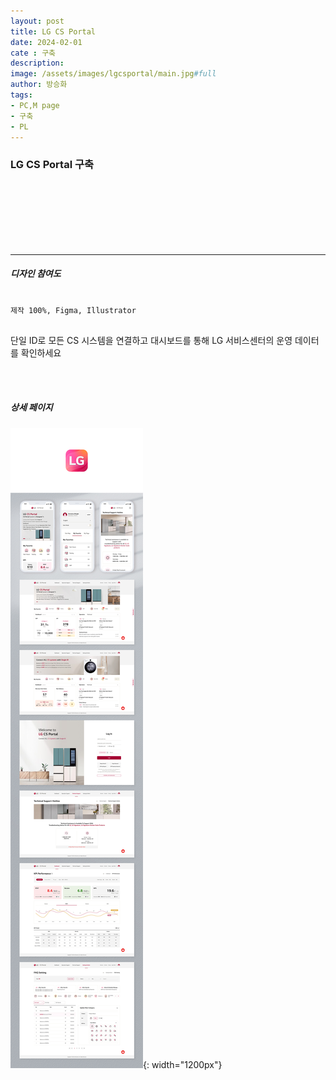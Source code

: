 ```yaml
---
layout: post
title: LG CS Portal
date: 2024-02-01
cate : 구축
description:
image: /assets/images/lgcsportal/main.jpg#full
author: 방승화
tags:
- PC,M page
- 구축
- PL
---
```


<h3>LG CS Portal 구축</h3>
<br><br><br><br><br><br>
<hr>

##### 디자인 참여도
<pre>
<code>
제작 100%, Figma, Illustrator
</code>
</pre>

<p>
단일 ID로 모든 CS 시스템을 연결하고 대시보드를 통해 LG 서비스센터의 운영 데이터를 확인하세요
</p>

<br>
<br>

##### 상세 페이지
![pc_main](/assets/images/lgcsportal/view.jpg){: width="1200px"}
